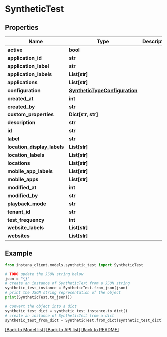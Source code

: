 # SyntheticTest


## Properties

Name | Type | Description | Notes
------------ | ------------- | ------------- | -------------
**active** | **bool** |  | 
**application_id** | **str** |  | [optional] 
**application_label** | **str** |  | [optional] 
**application_labels** | **List[str]** |  | [optional] 
**applications** | **List[str]** |  | [optional] 
**configuration** | [**SyntheticTypeConfiguration**](SyntheticTypeConfiguration.md) |  | 
**created_at** | **int** |  | [optional] 
**created_by** | **str** |  | [optional] 
**custom_properties** | **Dict[str, str]** |  | [optional] 
**description** | **str** |  | [optional] 
**id** | **str** |  | [optional] 
**label** | **str** |  | 
**location_display_labels** | **List[str]** |  | [optional] 
**location_labels** | **List[str]** |  | [optional] 
**locations** | **List[str]** |  | 
**mobile_app_labels** | **List[str]** |  | [optional] 
**mobile_apps** | **List[str]** |  | [optional] 
**modified_at** | **int** |  | [optional] 
**modified_by** | **str** |  | [optional] 
**playback_mode** | **str** |  | [optional] 
**tenant_id** | **str** |  | [optional] 
**test_frequency** | **int** |  | 
**website_labels** | **List[str]** |  | [optional] 
**websites** | **List[str]** |  | [optional] 

## Example

```python
from instana_client.models.synthetic_test import SyntheticTest

# TODO update the JSON string below
json = "{}"
# create an instance of SyntheticTest from a JSON string
synthetic_test_instance = SyntheticTest.from_json(json)
# print the JSON string representation of the object
print(SyntheticTest.to_json())

# convert the object into a dict
synthetic_test_dict = synthetic_test_instance.to_dict()
# create an instance of SyntheticTest from a dict
synthetic_test_from_dict = SyntheticTest.from_dict(synthetic_test_dict)
```
[[Back to Model list]](../README.md#documentation-for-models) [[Back to API list]](../README.md#documentation-for-api-endpoints) [[Back to README]](../README.md)


